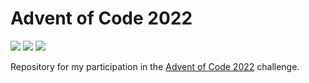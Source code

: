 # Advent of Code 2022

![](https://img.shields.io/badge/Day%20📅-1-blue)
![](https://img.shields.io/badge/Stars%20⭐-2-yellow)
![](https://img.shields.io/badge/Days%20Completed%20✅-1-darkgreen)

Repository for my participation in the [Advent of Code 2022](https://adventofcode.com/2022) challenge.
